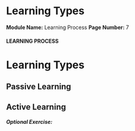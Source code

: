 <!--
 // Platform: Academy
// URL: https://academy.hackthebox.com/module/9/section/49
// Platform Version: V1
// Module ID: 9
// Module Name: Learning Process
// Module Difficulty: Fundamental
// Section ID: 49
// Section Title: Learning Types
// Page Title: Learning Process
// Page Number: 7
-->

# Learning Types

**Module Name:** Learning Process **Page Number:** 7

#### LEARNING PROCESS

# Learning Types

## Passive Learning

## Active Learning

##### Optional Exercise:

####